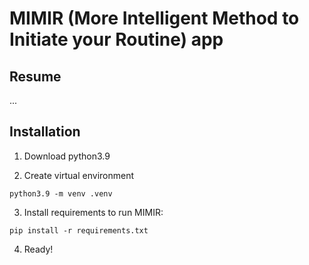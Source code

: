 # MIMIR (More Intelligent Method to Initiate your Routine) app

## Resume

...

## Installation

1. Download python3.9

2. Create virtual environment

```
python3.9 -m venv .venv
```

3. Install requirements to run MIMIR:

```
pip install -r requirements.txt
```

4. Ready!